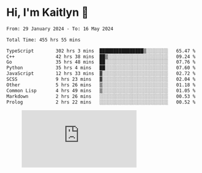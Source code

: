 # Hi, I'm Kaitlyn 👋
<!--START_SECTION:waka-->

```txt
From: 29 January 2024 - To: 16 May 2024

Total Time: 455 hrs 55 mins

TypeScript        302 hrs 3 mins  ████████████████▒░░░░░░░░   65.47 %
C++               42 hrs 38 mins  ██▒░░░░░░░░░░░░░░░░░░░░░░   09.24 %
Go                35 hrs 48 mins  ██░░░░░░░░░░░░░░░░░░░░░░░   07.76 %
Python            35 hrs 4 mins   ██░░░░░░░░░░░░░░░░░░░░░░░   07.60 %
JavaScript        12 hrs 33 mins  ▓░░░░░░░░░░░░░░░░░░░░░░░░   02.72 %
SCSS              9 hrs 23 mins   ▓░░░░░░░░░░░░░░░░░░░░░░░░   02.04 %
Other             5 hrs 26 mins   ▒░░░░░░░░░░░░░░░░░░░░░░░░   01.18 %
Common Lisp       4 hrs 49 mins   ▒░░░░░░░░░░░░░░░░░░░░░░░░   01.05 %
Markdown          2 hrs 26 mins   ░░░░░░░░░░░░░░░░░░░░░░░░░   00.53 %
Prolog            2 hrs 22 mins   ░░░░░░░░░░░░░░░░░░░░░░░░░   00.52 %
```

<!--END_SECTION:waka-->

<figure><embed src="https://wakatime.com/share/@018d58bc-3d22-46c9-b2d7-4ed36fb8172d/243b5d9b-77cd-4133-89ff-dcc8f225fa18.svg"></embed></figure>
